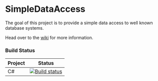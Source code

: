 # SimpleDataAccess

The goal of this project is to provide a simple data access to well known database systems.

Head over to the [wiki](https://github.com/Roemer/SimpleDataAccess/wiki) for more information.

### Build Status

Project | Status
------------- | -------------
C#  | [![Build status](https://ci.appveyor.com/api/projects/status/kioc28h0ap27nk94?svg=true)](https://ci.appveyor.com/project/RomanBaeriswyl/simpledataaccess)
